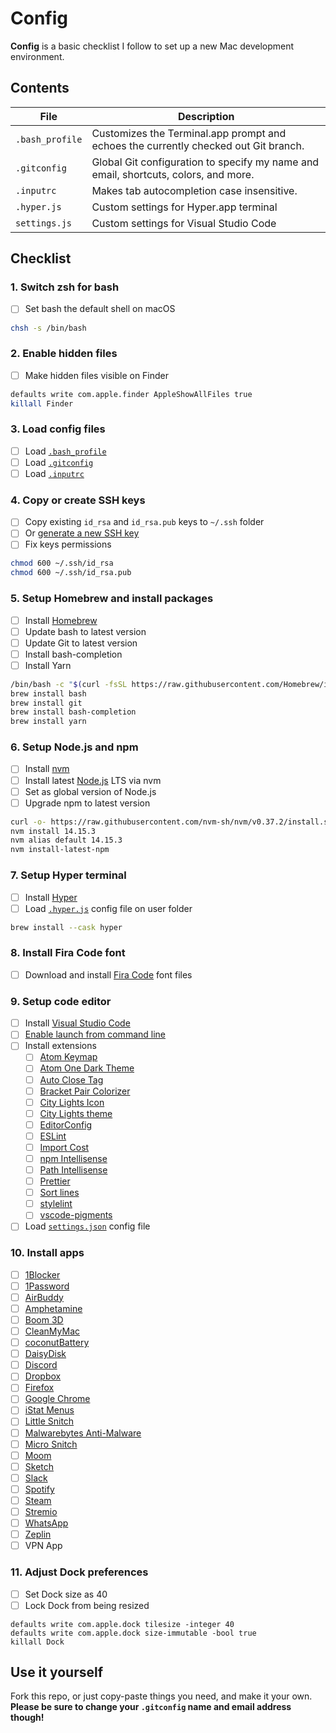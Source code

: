 # Config
**Config** is a basic checklist I follow to set up a new Mac development environment.

## Contents
| File | Description |
| --- | --- |
| `.bash_profile` | Customizes the Terminal.app prompt and echoes the currently checked out Git branch. |
| `.gitconfig` | Global Git configuration to specify my name and email, shortcuts, colors, and more. |
| `.inputrc` | Makes tab autocompletion case insensitive. |
| `.hyper.js` | Custom settings for Hyper.app terminal |
| `settings.js` | Custom settings for Visual Studio Code |

## Checklist

### 1. Switch zsh for bash
- [ ] Set bash the default shell on macOS

```bash
chsh -s /bin/bash
```

### 2. Enable hidden files
- [ ] Make hidden files visible on Finder

```bash
defaults write com.apple.finder AppleShowAllFiles true
killall Finder
```

### 3. Load config files
- [ ] Load [`.bash_profile`](/.bash_profile)
- [ ] Load [`.gitconfig`](/.gitconfig)
- [ ] Load [`.inputrc`](/.inputrc)

### 4. Copy or create SSH keys
- [ ] Copy existing `id_rsa` and `id_rsa.pub` keys to `~/.ssh` folder
- [ ] Or [generate a new SSH key](https://help.github.com/articles/generating-ssh-keys)
- [ ] Fix keys permissions

```bash
chmod 600 ~/.ssh/id_rsa
chmod 600 ~/.ssh/id_rsa.pub
```

### 5. Setup Homebrew and install packages
- [ ] Install [Homebrew](http://brew.sh)
- [ ] Update bash to latest version
- [ ] Update Git to latest version
- [ ] Install bash-completion
- [ ] Install Yarn

```bash
/bin/bash -c "$(curl -fsSL https://raw.githubusercontent.com/Homebrew/install/HEAD/install.sh)"
brew install bash
brew install git
brew install bash-completion
brew install yarn
```

### 6. Setup Node.js and npm
- [ ] Install [nvm](https://github.com/creationix/nvm)
- [ ] Install latest [Node.js](https://nodejs.org/en) LTS via nvm
- [ ] Set as global version of Node.js
- [ ] Upgrade npm to latest version

```bash
curl -o- https://raw.githubusercontent.com/nvm-sh/nvm/v0.37.2/install.sh | bash
nvm install 14.15.3
nvm alias default 14.15.3
nvm install-latest-npm
```

### 7. Setup Hyper terminal
- [ ] Install [Hyper](https://hyper.is)
- [ ] Load [`.hyper.js`](/.hyper.js) config file on user folder

```bash
brew install --cask hyper
```

### 8. Install Fira Code font
- [ ] Download and install [Fira Code](https://github.com/tonsky/FiraCode/wiki/Installing) font files

### 9. Setup code editor
- [ ] Install [Visual Studio Code](https://code.visualstudio.com)
- [ ] [Enable launch from command line](https://code.visualstudio.com/docs/setup/mac#_launching-from-the-command-line)
- [ ] Install extensions
  - [ ] [Atom Keymap](https://marketplace.visualstudio.com/items?itemName=ms-vscode.atom-keybindings)
  - [ ] [Atom One Dark Theme](https://marketplace.visualstudio.com/items?itemName=akamud.vscode-theme-onedark)
  - [ ] [Auto Close Tag](https://marketplace.visualstudio.com/items?itemName=formulahendry.auto-close-tag)
  - [ ] [Bracket Pair Colorizer](https://marketplace.visualstudio.com/items?itemName=CoenraadS.bracket-pair-colorizer)
  - [ ] [City Lights Icon](https://marketplace.visualstudio.com/items?itemName=Yummygum.city-lights-icon-vsc)
  - [ ] [City Lights theme](https://marketplace.visualstudio.com/items?itemName=Yummygum.city-lights-theme)
  - [ ] [EditorConfig](https://marketplace.visualstudio.com/items?itemName=EditorConfig.EditorConfig)
  - [ ] [ESLint](https://marketplace.visualstudio.com/items?itemName=dbaeumer.vscode-eslint)
  - [ ] [Import Cost](https://marketplace.visualstudio.com/items?itemName=wix.vscode-import-cost)
  - [ ] [npm Intellisense](https://marketplace.visualstudio.com/items?itemName=christian-kohler.npm-intellisense)
  - [ ] [Path Intellisense](https://marketplace.visualstudio.com/items?itemName=christian-kohler.path-intellisense)
  - [ ] [Prettier](https://marketplace.visualstudio.com/items?itemName=esbenp.prettier-vscode)
  - [ ] [Sort lines](https://marketplace.visualstudio.com/items?itemName=Tyriar.sort-lines)
  - [ ] [stylelint](https://marketplace.visualstudio.com/items?itemName=stylelint.vscode-stylelint)
  - [ ] [vscode-pigments](https://marketplace.visualstudio.com/items?itemName=jaspernorth.vscode-pigments)
- [ ] Load [`settings.json`](/settings.json) config file

### 10. Install apps
- [ ] [1Blocker](https://apps.apple.com/us/app/1blocker-for-safari/id1107421413)
- [ ] [1Password](https://1password.com/downloads)
- [ ] [AirBuddy](https://v2.airbuddy.app)
- [ ] [Amphetamine](https://apps.apple.com/us/app/amphetamine/id937984704)
- [ ] [Boom 3D](http://globaldelight.com/boom)
- [ ] [CleanMyMac](http://cleanmymac.com)
- [ ] [coconutBattery](http://coconut-flavour.com/coconutbattery)
- [ ] [DaisyDisk](https://daisydiskapp.com)
- [ ] [Discord](https://discord.com)
- [ ] [Dropbox](https://www.dropbox.com/install)
- [ ] [Firefox](https://www.mozilla.org/en-US/firefox/download/thanks)
- [ ] [Google Chrome](https://google.com/chrome/browser/desktop)
- [ ] [iStat Menus](https://bjango.com/mac/istatmenus)
- [ ] [Little Snitch](https://obdev.at/products/littlesnitch)
- [ ] [Malwarebytes Anti-Malware](https://malwarebytes.com)
- [ ] [Micro Snitch](https://www.obdev.at/products/microsnitch)
- [ ] [Moom](https://manytricks.com/moom)
- [ ] [Sketch](https://www.sketch.com/updates/#version-64)
- [ ] [Slack](https://slack.com/intl/en-pt/downloads/mac)
- [ ] [Spotify](https://www.spotify.com/us/download/mac)
- [ ] [Steam](http://store.steampowered.com/about)
- [ ] [Stremio](https://stremio.com)
- [ ] [WhatsApp](https://whatsapp.com/download)
- [ ] [Zeplin](https://zpl.io/download-mac)
- [ ] VPN App

### 11. Adjust Dock preferences
- [ ] Set Dock size as 40
- [ ] Lock Dock from being resized

```
defaults write com.apple.dock tilesize -integer 40
defaults write com.apple.dock size-immutable -bool true
killall Dock
```

## Use it yourself
Fork this repo, or just copy-paste things you need, and make it your own. **Please be sure to change your `.gitconfig` name and email address though!**

